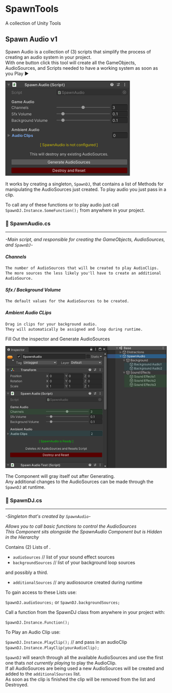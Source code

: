 # SpawnTools
 A collection of Unity Tools

## Spawn Audio v1
   Spawn Audio is a collection of (3) scripts that simplify the process of creating an audio system in your project.  
With one button click this tool will create all the GameObjects, AudioSources, and Scripts
needed to have a working system as soon as you Play ▶️

![logo](https://github.com/SpawnCampGames/SpawnTools/blob/main/Readme/SpawnAudio.png)

   It works by creating a singleton, `SpawnDJ`, that contains a list of Methods for manipulating
the AudioSources just created. To play audio you just pass in a clip.

   To call any of these functions or to play audio just call `SpawnDJ.Instance.SomeFunction();` 
from anywhere in your project.


### 📄 SpawnAudio.cs
---
*-Main script, and responsible for creating the GameObjects, AudioSources, and `SpawnDJ`-*

#### _Channels_

	The number of AudioSources that will be created to play AudioClips.
	The more sources the less likely you'll have to create an additional AudioSource.

#### _Sfx / Background Volume_

	The default values for the AudioSources to be created.

#### _Ambient Audio CLips_

	Drag in clips for your background audio.  
	They will automatically be assigned and loop during runtime.

Fill Out the inspector and Generate AudioSources  

![logo](https://github.com/SpawnCampGames/SpawnTools/blob/main/Readme/SpawnAudioHierarchy.png)

The Component will gray itself out after Generating.  
Any additional changes to the AudioSources can be made through the `SpawnDJ` at runtime.

### 📄 SpawnDJ.cs
---
*-Singleton that's created by `SpawnAudio`-*

*Allows you to call basic functions to control the AudioSources  
This Component sits alongside the SpawnAudio Component but is Hidden in the Hierarchy*

Contains (2) Lists of <AudioSources>.
- `audioSources` // list of your sound effect sources
- `backgroundSources` // list of your background loop sources

and possibly a third.
- `additionalSources` // any audiosource created during runtime

To gain access to these Lists use:

`SpawnDJ.audioSources;` or `SpawnDJ.backgroundSources;`

Call a function from the SpawnDJ class from anywhere in your project with:

`SpawnDJ.Instance.Function();`

To Play an Audio Clip use:

`SpawnDJ.Instance.PlayClip();` // and pass in an audioClip  
`SpawnDJ.Instance.PlayClip(yourAudioClip);`

`SpawnDJ` will search through all the available AudioSources and use the first one thats *not currently playing* to play the AudioClip.  
If all AudioSources are being used a new AudioSources will be created and added to the `additionalSources` list.   
As soon as the clip is finished the clip will be removed from the list and Destroyed.




